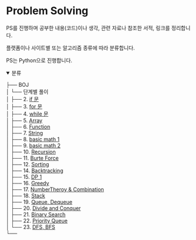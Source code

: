 # Problem Solving

PS를 진행하며 공부한 내용(코드)이나 생각, 관련 자료나 참조한 서적, 링크를 정리합니다.

플랫폼이나 사이트별 또는 알고리즘 종류에 따라 분류합니다.

PS는 Python으로 진행합니다.

<details open>
    <summary>분류</summary>

├── BOJ  
│ └── 단계별 풀이  
│ ├── 2. [if 문](./BOJ/step_by_step/2_if_state/)  
│ ├── 3. [for 문](./BOJ/step_by_step/3_for_state/)  
│ ├── 4. [while 문](./BOJ/step_by_step/4_while_loop/)  
│ ├── 5. [Array](./BOJ/step_by_step/5_array/)  
│ ├── 6. [Function](./BOJ/step_by_step/6_function/)  
│ ├── 7. [String](./BOJ/step_by_step/7_string/)  
│ ├── 8. [basic math 1](./BOJ/step_by_step/8_math1/)  
│ ├── 9. [basic math 2](./BOJ/step_by_step/9_math2/)  
│ ├── 10. [Recursion](./BOJ/step_by_step/10_recursion/)  
│ ├── 11. [Burte Force](./BOJ/step_by_step/11_brute_force/)  
│ ├── 12. [Sorting](./BOJ/step_by_step/12_sorting/)  
│ ├── 14. [Backtracking](./BOJ/step_by_step/14_back_tracking/)  
│ ├── 15. [DP 1](./BOJ/step_by_step/15_dynamic_programming/)  
│ ├── 16. [Greedy](./BOJ/step_by_step/16_greedy/)  
│ ├── 17. [NumberTheroy & Combination](./BOJ/step_by_step/17_number_and_combination/)  
│ ├── 18. [Stack](./BOJ/step_by_step/18_stack/)  
│ ├── 19. [Queue, Dequeue](./BOJ/step_by_step/19_queue_deque/)  
│ ├── 20. [Divide and Conquer](./BOJ/step_by_step/20_divide_and_conquer/)  
│ ├── 21. [Binary Search](./BOJ/step_by_step/21_binary_search/)  
│ ├── 22. [Priority Queue](./BOJ/step_by_step/22_priority_queue/)  
│ └── 23. [DFS, BFS](./BOJ/step_by_step/23)  
└──

</details>
